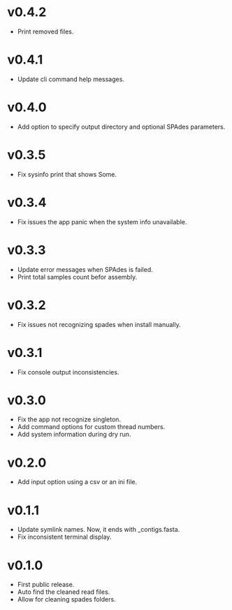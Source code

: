 # v0.4.2
- Print removed files.

# v0.4.1
- Update cli command help messages.

# v0.4.0
- Add option to specify output directory and optional SPAdes parameters.

# v0.3.5
- Fix sysinfo print that shows Some.

# v0.3.4
- Fix issues the app panic when the system info unavailable.

# v0.3.3
- Update error messages when SPAdes is failed. 
- Print total samples count befor assembly.

# v0.3.2
- Fix issues not recognizing spades when install manually.

# v0.3.1
- Fix console output inconsistencies.

# v0.3.0
- Fix the app not recognize singleton.
- Add command options for custom thread numbers.
- Add system information during dry run.

# v0.2.0
- Add input option using a csv or an ini file.

# v0.1.1
- Update symlink names. Now, it ends with _contigs.fasta.
- Fix inconsistent terminal display.

# v0.1.0
- First public release.
- Auto find the cleaned read files.
- Allow for cleaning spades folders.